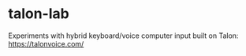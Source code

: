 # talon-lab
Experiments with hybrid keyboard/voice computer input built on Talon: https://talonvoice.com/
